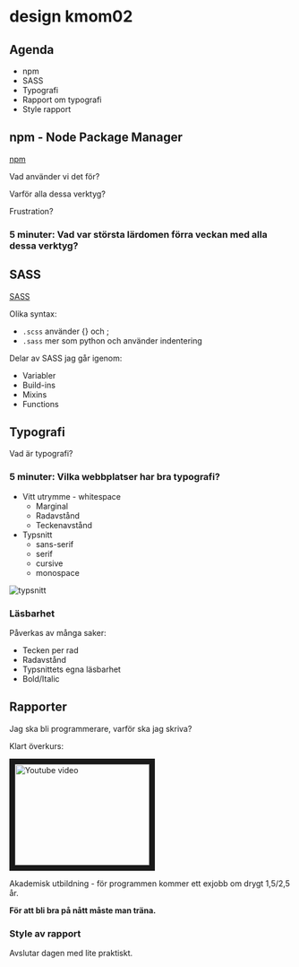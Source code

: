 # design kmom02

## Agenda

* npm
* SASS
* Typografi
* Rapport om typografi
* Style rapport



## npm - Node Package Manager

[npm](https://www.npmjs.com)

Vad använder vi det för?

Varför alla dessa verktyg?

Frustration?

### 5 minuter: Vad var största lärdomen förra veckan med alla dessa verktyg?



## SASS

[SASS](https://sass-lang.com)

Olika syntax:
* `.scss` använder {} och ;
* `.sass` mer som python och använder indentering

Delar av SASS jag går igenom:

* Variabler
* Build-ins
* Mixins
* Functions



## Typografi

Vad är typografi?

### 5 minuter: Vilka webbplatser har bra typografi?

- Vitt utrymme - whitespace
    * Marginal
    * Radavstånd
    * Teckenavstånd
- Typsnitt
    * sans-serif
    * serif
    * cursive
    * monospace

![typsnitt](https://dbwebb.se/repo/slides/ht19/img/typsnitt.png)



### Läsbarhet

Påverkas av många saker:

* Tecken per rad
* Radavstånd
* Typsnittets egna läsbarhet
* Bold/Italic



## Rapporter

Jag ska bli programmerare, varför ska jag skriva?

Klart överkurs:

<a href="http://www.youtube.com/watch?feature=player_embedded&v=9LfmrkyP81M
" target="_blank"><img src="http://img.youtube.com/vi/9LfmrkyP81M/0.jpg"
alt="Youtube video" width="240" height="180" border="10" /></a>

Akademisk utbildning - för programmen kommer ett exjobb om drygt 1,5/2,5 år.

**För att bli bra på nått måste man träna.**



### Style av rapport

Avslutar dagen med lite praktiskt.
